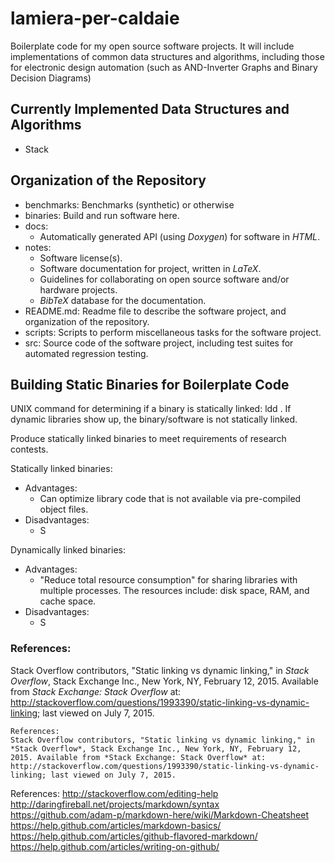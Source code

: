 # lamiera-per-caldaie


Boilerplate code for my open source software projects. It will include implementations of common data structures and algorithms, including those for electronic design automation (such as AND-Inverter Graphs and Binary Decision Diagrams)



## Currently Implemented Data Structures and Algorithms
- Stack













## Organization of the Repository
- benchmarks: Benchmarks (synthetic) or otherwise
- binaries: Build and run software here.
- docs:
	* Automatically generated API (using *Doxygen*) for software in *HTML*.
- notes:
	* Software license(s).
	* Software documentation for project, written in *LaTeX*.
	* Guidelines for collaborating on open source software and/or hardware projects.
	* *BibTeX* database for the documentation.
- README.md: Readme file to describe the software project, and organization of the repository.
- scripts: Scripts to perform miscellaneous tasks for the software project.
- src: Source code of the software project, including test suites for automated regression testing.







## Building Static Binaries for Boilerplate Code

UNIX command for determining if a binary is statically linked: ldd <binary>. If dynamic libraries show up, the binary/software is not statically linked. 

Produce statically linked binaries to meet requirements of research contests.

Statically linked binaries:
- Advantages:
	* Can optimize library code that is not available via pre-compiled object files.
- Disadvantages:
	* S

Dynamically linked binaries:
- Advantages:
	* "Reduce total resource consumption" for sharing libraries with multiple processes. The resources include: disk space, RAM, and cache space.
- Disadvantages:
	* S





### References:  
Stack Overflow contributors, "Static linking vs dynamic linking," in *Stack Overflow*, Stack Exchange Inc., New York, NY, February 12, 2015. Available from *Stack Exchange: Stack Overflow* at: http://stackoverflow.com/questions/1993390/static-linking-vs-dynamic-linking; last viewed on July 7, 2015.

	References:
	Stack Overflow contributors, "Static linking vs dynamic linking," in *Stack Overflow*, Stack Exchange Inc., New York, NY, February 12, 2015. Available from *Stack Exchange: Stack Overflow* at: http://stackoverflow.com/questions/1993390/static-linking-vs-dynamic-linking; last viewed on July 7, 2015.






References:
http://stackoverflow.com/editing-help
http://daringfireball.net/projects/markdown/syntax
https://github.com/adam-p/markdown-here/wiki/Markdown-Cheatsheet
https://help.github.com/articles/markdown-basics/
https://help.github.com/articles/github-flavored-markdown/
https://help.github.com/articles/writing-on-github/
